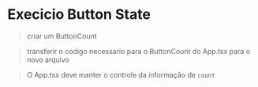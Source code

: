 # Execicio Button State


> criar um ButtonCount

> transferir o codigo necessario para o ButtonCount do App.tsx para o novo arquivo

> O App.tsx deve manter o controle da informação de `count`   
